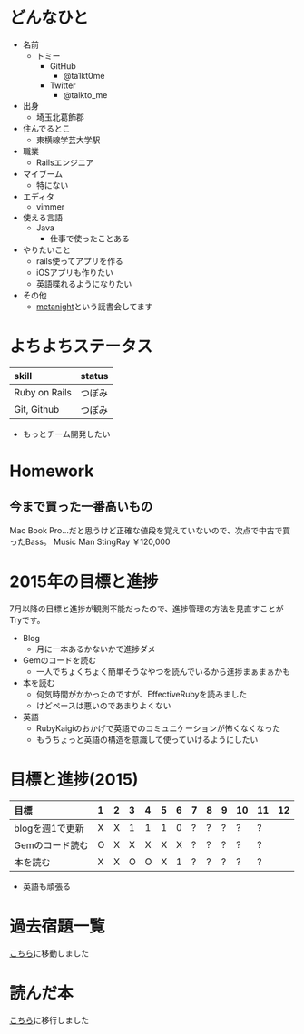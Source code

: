 # どんなひと

* 名前
  * トミー
    * GitHub
      - @ta1kt0me
    * Twitter
      - @talkto_me
* 出身
  * 埼玉北葛飾郡
* 住んでるとこ
  * 東横線学芸大学駅
* 職業
  * Railsエンジニア
* マイブーム
  * 特にない
* エディタ
  * vimmer
* 使える言語
  * Java
    * 仕事で使ったことある
* やりたいこと
  * rails使ってアプリを作る
  * iOSアプリも作りたい
  * 英語喋れるようになりたい
* その他
  * [metanight](http://e-g-d.doorkeeper.jp/events/17057)という読書会してます

# よちよちステータス

| skill         | status |
|:--------------|:-------|
| Ruby on Rails | つぼみ |
| Git, Github   | つぼみ |

* もっとチーム開発したい

# Homework

## 今まで買った一番高いもの

Mac Book Pro...だと思うけど正確な値段を覚えていないので、次点で中古で買ったBass。
Music Man StingRay ￥120,000

# 2015年の目標と進捗

7月以降の目標と進捗が観測不能だったので、進捗管理の方法を見直すことがTryです。

- Blog
  - 月に一本あるかないかで進捗ダメ
- Gemのコードを読む
  - 一人でちょくちょく簡単そうなやつを読んでいるから進捗まぁまぁかも
- 本を読む
  - 何気時間がかかったのですが、EffectiveRubyを読みました
  - けどペースは悪いのであまりよくない
- 英語
  - RubyKaigiのおかげで英語でのコミュニケーションが怖くなくなった
  - もうちょっと英語の構造を意識して使っていけるようにしたい

# 目標と進捗(2015)

| 目標            | 1 | 2 | 3 | 4 | 5 | 6 | 7 | 8 | 9 | 10 | 11 | 12 |
|:----------------|:--|:--|:--|:--|:--|:--|:--|:--|:--|:---|:---|:---|
| blogを週1で更新 | X | X | 1 | 1 | 1 | 0 | ? | ? | ? | ?  | ?  |    |
| Gemのコード読む | O | X | X | X | X | X | ? | ? | ? | ?  | ?  |    |
| 本を読む        | X | X | O | O | X | 1 | ? | ? | ? | ?  | ?  |    |

* 英語も頑張る

# 過去宿題一覧

[こちら](https://gist.github.com/ta1kt0me/88bfa71e45d6ff39e352)に移動しました

# 読んだ本

[こちら](https://gist.github.com/ta1kt0me/188875121e3d246aaf42)に移行しました
